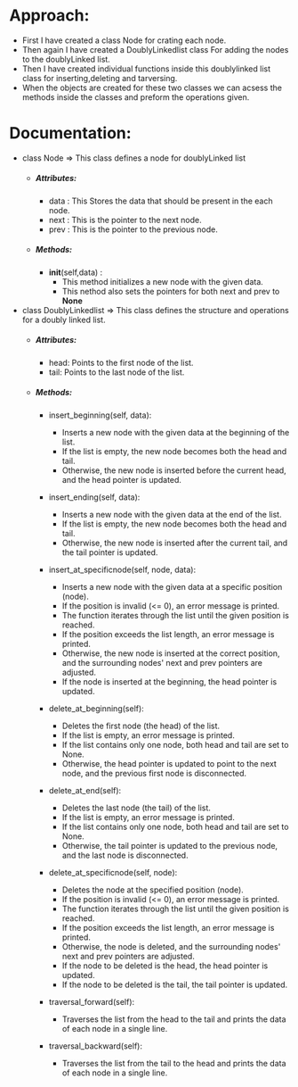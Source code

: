 # Approach:
- First I have created a class Node for crating each node.
- Then again I have created a DoublyLinkedlist class For adding the nodes to the doublyLinked list.
- Then I have created individual functions inside this doublylinked list class for inserting,deleting and tarversing.
- When the objects are created for these two classes we can acsess the methods inside the classes and preform the operations given.

# Documentation:

- class Node => This class defines a node for doublyLinked list
  - ##### Attributes:
    - data : This Stores the data that should be present in the each node.
    - next : This is the pointer to the next node.
    - prev : This is the pointer to the previous node.
  - ##### Methods:
    - __init__(self,data) :
      - This method initializes a new node with the given data.
      - This nethod also sets the pointers for both next and prev to **None**
- class DoublyLinkedlist => This class defines the structure and operations for a doubly linked list.
  - ##### Attributes:
    - head: Points to the first node of the list.
    - tail: Points to the last node of the list.
  - ##### Methods:
    - insert_beginning(self, data):
      - Inserts a new node with the given data at the beginning of the list.
      - If the list is empty, the new node becomes both the head and tail.
      - Otherwise, the new node is inserted before the current head, and the head pointer is updated.

    - insert_ending(self, data):
      - Inserts a new node with the given data at the end of the list.
      - If the list is empty, the new node becomes both the head and tail.
      - Otherwise, the new node is inserted after the current tail, and the tail pointer is updated.

    - insert_at_specificnode(self, node, data):
      - Inserts a new node with the given data at a specific position (node).
      - If the position is invalid (<= 0), an error message is printed.
      - The function iterates through the list until the given position is reached.
      - If the position exceeds the list length, an error message is printed.
      - Otherwise, the new node is inserted at the correct position, and the surrounding nodes' next and prev pointers are adjusted.
      - If the node is inserted at the beginning, the head pointer is updated.

    - delete_at_beginning(self):
      - Deletes the first node (the head) of the list.
      - If the list is empty, an error message is printed.
      - If the list contains only one node, both head and tail are set to None.
      - Otherwise, the head pointer is updated to point to the next node, and the previous first node is disconnected.

    - delete_at_end(self):
      - Deletes the last node (the tail) of the list.
      - If the list is empty, an error message is printed.
      - If the list contains only one node, both head and tail are set to None.
      - Otherwise, the tail pointer is updated to the previous node, and the last node is disconnected.

    - delete_at_specificnode(self, node):
      - Deletes the node at the specified position (node).
      - If the position is invalid (<= 0), an error message is printed.
      - The function iterates through the list until the given position is reached.
      - If the position exceeds the list length, an error message is printed.
      - Otherwise, the node is deleted, and the surrounding nodes' next and prev pointers are adjusted.
      - If the node to be deleted is the head, the head pointer is updated.
      - If the node to be deleted is the tail, the tail pointer is updated.

    - traversal_forward(self):
      - Traverses the list from the head to the tail and prints the data of each node in a single line.

    - traversal_backward(self):
      - Traverses the list from the tail to the head and prints the data of each node in a single line.

